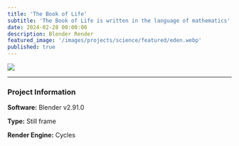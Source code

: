 ```yaml
---
title: 'The Book of Life'
subtitle: 'The Book of Life is written in the language of mathematics'
date: 2024-02-28 00:00:00
description: Blender Render
featured_image: '/images/projects/science/featured/eden.webp'
published: true
---
```


![](/images/projects/science/full_size/eden.webp)

---

### Project Information

**Software:** Blender v2.91.0

**Type:** Still frame

**Render Engine:** Cycles
